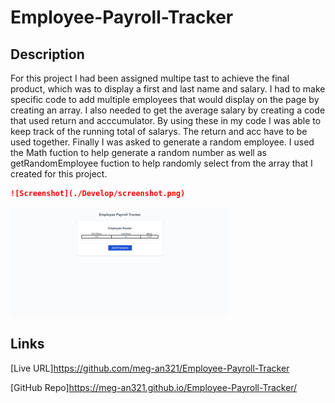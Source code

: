# Employee-Payroll-Tracker

## Description

For this project I had been assigned multipe tast to achieve the final product, which was to display a first and last name
and salary. I had to make specific code to add multiple employees that would
display on the page by creating an array. I also needed to get the average salary by creating a code
that used return and acccumulator. By using these in my code I was able to keep track
of the running total of salarys. The return and acc have to be used together. 
Finally I was asked to generate a random employee. I used the Math fuction to help
generate a random number as well as getRandomEmployee fuction to help
randomly select from the array that I created for this project.

```md
![Screenshot](./Develop/screenshot.png)
```
![Screenshot](./Develop/screenshot.png)

## Links
[Live URL]https://github.com/meg-an321/Employee-Payroll-Tracker

[GitHub Repo]https://meg-an321.github.io/Employee-Payroll-Tracker/